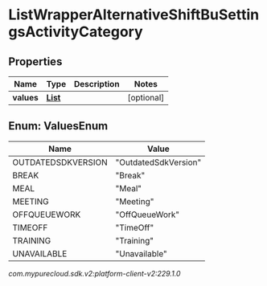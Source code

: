 # ListWrapperAlternativeShiftBuSettingsActivityCategory


## Properties

| Name | Type | Description | Notes |
| ------------ | ------------- | ------------- | ------------- |
| **values** | [**List<ValuesEnum>**](#Enum--ValuesEnum) |  |  [optional] |


## Enum: ValuesEnum

| Name | Value |
| ---- | ----- |
| OUTDATEDSDKVERSION | &quot;OutdatedSdkVersion&quot; |
| BREAK | &quot;Break&quot; |
| MEAL | &quot;Meal&quot; |
| MEETING | &quot;Meeting&quot; |
| OFFQUEUEWORK | &quot;OffQueueWork&quot; |
| TIMEOFF | &quot;TimeOff&quot; |
| TRAINING | &quot;Training&quot; |
| UNAVAILABLE | &quot;Unavailable&quot; |




_com.mypurecloud.sdk.v2:platform-client-v2:229.1.0_
